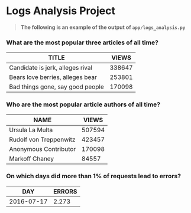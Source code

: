 # Logs Analysis Project

> __The following is an example of the output of `app/logs_analysis.py`__

### What are the most popular three articles of all time?

| TITLE | VIEWS |
| --- | --- |
| Candidate is jerk, alleges rival | 338647 |
| Bears love berries, alleges bear | 253801 |
| Bad things gone, say good people | 170098 |


### Who are the most popular article authors of all time?

| NAME | VIEWS |
| --- | --- |
| Ursula La Multa | 507594 |
| Rudolf von Treppenwitz | 423457 |
| Anonymous Contributor | 170098 |
| Markoff Chaney | 84557 |


### On which days did more than 1% of requests lead to errors?

| DAY | ERRORS |
| --- | --- |
| 2016-07-17 | 2.273 |
